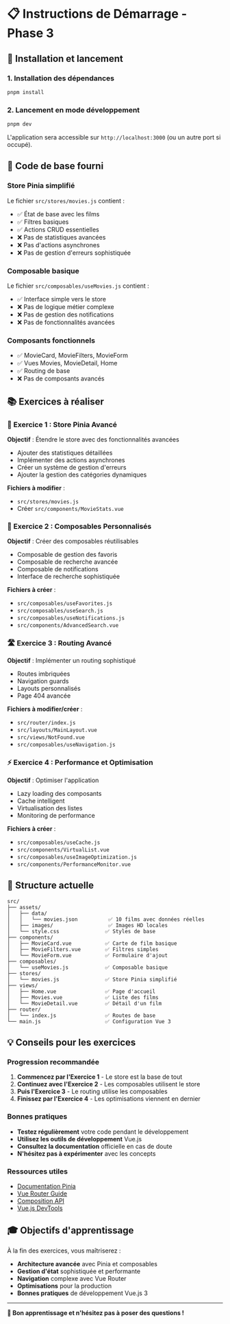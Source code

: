 # 📋 Instructions de Démarrage - Phase 3

## 🚀 Installation et lancement

### 1. Installation des dépendances
```bash
pnpm install
```

### 2. Lancement en mode développement
```bash
pnpm dev
```

L'application sera accessible sur `http://localhost:3000` (ou un autre port si occupé).

## 🎯 Code de base fourni

### Store Pinia simplifié
Le fichier `src/stores/movies.js` contient :
- ✅ État de base avec les films
- ✅ Filtres basiques
- ✅ Actions CRUD essentielles
- ❌ Pas de statistiques avancées
- ❌ Pas d'actions asynchrones
- ❌ Pas de gestion d'erreurs sophistiquée

### Composable basique
Le fichier `src/composables/useMovies.js` contient :
- ✅ Interface simple vers le store
- ❌ Pas de logique métier complexe
- ❌ Pas de gestion des notifications
- ❌ Pas de fonctionnalités avancées

### Composants fonctionnels
- ✅ MovieCard, MovieFilters, MovieForm
- ✅ Vues Movies, MovieDetail, Home
- ✅ Routing de base
- ❌ Pas de composants avancés

## 📚 Exercices à réaliser

### 🏪 Exercice 1 : Store Pinia Avancé
**Objectif** : Étendre le store avec des fonctionnalités avancées
- Ajouter des statistiques détaillées
- Implémenter des actions asynchrones
- Créer un système de gestion d'erreurs
- Ajouter la gestion des catégories dynamiques

**Fichiers à modifier** :
- `src/stores/movies.js`
- Créer `src/components/MovieStats.vue`

### 🔄 Exercice 2 : Composables Personnalisés
**Objectif** : Créer des composables réutilisables
- Composable de gestion des favoris
- Composable de recherche avancée
- Composable de notifications
- Interface de recherche sophistiquée

**Fichiers à créer** :
- `src/composables/useFavorites.js`
- `src/composables/useSearch.js`
- `src/composables/useNotifications.js`
- `src/components/AdvancedSearch.vue`

### 🛣️ Exercice 3 : Routing Avancé
**Objectif** : Implémenter un routing sophistiqué
- Routes imbriquées
- Navigation guards
- Layouts personnalisés
- Page 404 avancée

**Fichiers à modifier/créer** :
- `src/router/index.js`
- `src/layouts/MainLayout.vue`
- `src/views/NotFound.vue`
- `src/composables/useNavigation.js`

### ⚡ Exercice 4 : Performance et Optimisation
**Objectif** : Optimiser l'application
- Lazy loading des composants
- Cache intelligent
- Virtualisation des listes
- Monitoring de performance

**Fichiers à créer** :
- `src/composables/useCache.js`
- `src/components/VirtualList.vue`
- `src/composables/useImageOptimization.js`
- `src/components/PerformanceMonitor.vue`

## 🔧 Structure actuelle

```
src/
├── assets/
│   ├── data/
│   │   └── movies.json          ✅ 10 films avec données réelles
│   ├── images/                  ✅ Images HD locales
│   └── style.css               ✅ Styles de base
├── components/
│   ├── MovieCard.vue           ✅ Carte de film basique
│   ├── MovieFilters.vue        ✅ Filtres simples
│   └── MovieForm.vue           ✅ Formulaire d'ajout
├── composables/
│   └── useMovies.js            ✅ Composable basique
├── stores/
│   └── movies.js               ✅ Store Pinia simplifié
├── views/
│   ├── Home.vue                ✅ Page d'accueil
│   ├── Movies.vue              ✅ Liste des films
│   └── MovieDetail.vue         ✅ Détail d'un film
├── router/
│   └── index.js                ✅ Routes de base
└── main.js                     ✅ Configuration Vue 3
```

## 💡 Conseils pour les exercices

### Progression recommandée
1. **Commencez par l'Exercice 1** - Le store est la base de tout
2. **Continuez avec l'Exercice 2** - Les composables utilisent le store
3. **Puis l'Exercice 3** - Le routing utilise les composables
4. **Finissez par l'Exercice 4** - Les optimisations viennent en dernier

### Bonnes pratiques
- **Testez régulièrement** votre code pendant le développement
- **Utilisez les outils de développement** Vue.js
- **Consultez la documentation** officielle en cas de doute
- **N'hésitez pas à expérimenter** avec les concepts

### Ressources utiles
- [Documentation Pinia](https://pinia.vuejs.org/)
- [Vue Router Guide](https://router.vuejs.org/)
- [Composition API](https://vuejs.org/guide/extras/composition-api-faq.html)
- [Vue.js DevTools](https://devtools.vuejs.org/)

## 🎓 Objectifs d'apprentissage

À la fin des exercices, vous maîtriserez :
- **Architecture avancée** avec Pinia et composables
- **Gestion d'état** sophistiquée et performante
- **Navigation** complexe avec Vue Router
- **Optimisations** pour la production
- **Bonnes pratiques** de développement Vue.js 3

---

**🚀 Bon apprentissage et n'hésitez pas à poser des questions !**
